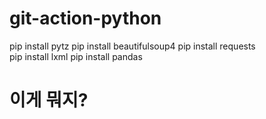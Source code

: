 # git-action-python

pip install pytz
pip install beautifulsoup4 
pip install requests    
pip install lxml
pip install pandas    


# 이게 뭐지?
